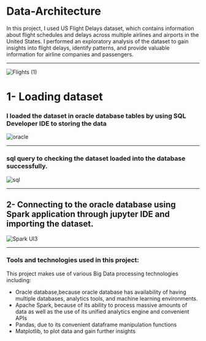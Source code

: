 # Data-Architecture

In this project, I used US Flight Delays dataset, which contains information about flight schedules and delays across multiple airlines and airports in the United States. I  performed an exploratory analysis of the dataset to gain insights into flight delays, identify patterns, and provide valuable information for airline companies and passengers.

___________________________________________________________________________________________________________________________________________________________________
![Flights (1)](https://github.com/Thamer0101/Data-Architecture/assets/127024138/9fba138c-82a0-46e2-b05f-49ffdc9542bd)


# 1- Loading dataset
### I loaded the dataset in oracle database tables by using SQL Developer IDE to storing the data

![oracle](https://github.com/Thamer0101/Data-Architecture/assets/127024138/23e6d680-68db-46d7-8bcb-7793fb17a021)
___________________________________________________________________________________________________________________________________________________________________
### sql query to checking the dataset loaded into the database successfully.


![sql](https://github.com/Thamer0101/Data-Architecture/assets/127024138/0f78475e-3166-47a5-a7df-3020c7754b5c)

___________________________________________________________________________________________________________________________________________________________________

## 2- Connecting to the oracle database using Spark application through jupyter IDE and importing the dataset.


![Spark UI3](https://github.com/Thamer0101/Data-Architecture/assets/127024138/973e4fb8-a4ee-495b-aab1-8407fa9ef3dd)

________________________________________________________________________________________________________________________________________

### Tools and technologies used in this project:
 This project makes use of various Big Data processing technologies including:
  - Oracle database,because oracle database has availability of having multiple databases, analytics tools, and machine learning environments.
  - Apache Spark, because of its ability to process massive amounts of data as well as the use of its unified analytics engine and convenient APIs
  - Pandas, due to its convenient dataframe manipulation functions
  - Matplotlib, to plot data and gain further insights





















